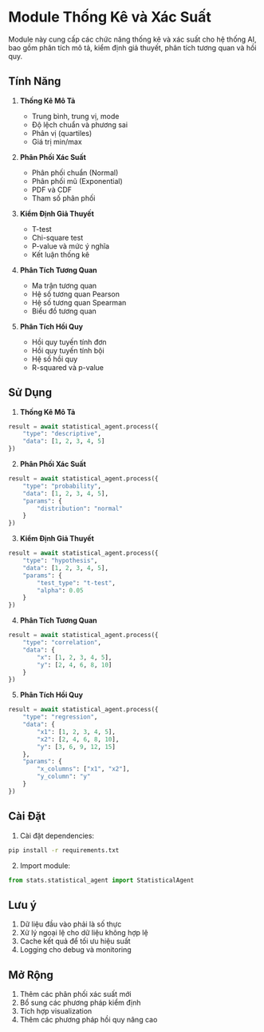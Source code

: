 # Module Thống Kê và Xác Suất

Module này cung cấp các chức năng thống kê và xác suất cho hệ thống AI, bao gồm phân tích mô tả, kiểm định giả thuyết, phân tích tương quan và hồi quy.

## Tính Năng

1. **Thống Kê Mô Tả**
   - Trung bình, trung vị, mode
   - Độ lệch chuẩn và phương sai
   - Phân vị (quartiles)
   - Giá trị min/max

2. **Phân Phối Xác Suất**
   - Phân phối chuẩn (Normal)
   - Phân phối mũ (Exponential)
   - PDF và CDF
   - Tham số phân phối

3. **Kiểm Định Giả Thuyết**
   - T-test
   - Chi-square test
   - P-value và mức ý nghĩa
   - Kết luận thống kê

4. **Phân Tích Tương Quan**
   - Ma trận tương quan
   - Hệ số tương quan Pearson
   - Hệ số tương quan Spearman
   - Biểu đồ tương quan

5. **Phân Tích Hồi Quy**
   - Hồi quy tuyến tính đơn
   - Hồi quy tuyến tính bội
   - Hệ số hồi quy
   - R-squared và p-value

## Sử Dụng

1. **Thống Kê Mô Tả**
```python
result = await statistical_agent.process({
    "type": "descriptive",
    "data": [1, 2, 3, 4, 5]
})
```

2. **Phân Phối Xác Suất**
```python
result = await statistical_agent.process({
    "type": "probability",
    "data": [1, 2, 3, 4, 5],
    "params": {
        "distribution": "normal"
    }
})
```

3. **Kiểm Định Giả Thuyết**
```python
result = await statistical_agent.process({
    "type": "hypothesis",
    "data": [1, 2, 3, 4, 5],
    "params": {
        "test_type": "t-test",
        "alpha": 0.05
    }
})
```

4. **Phân Tích Tương Quan**
```python
result = await statistical_agent.process({
    "type": "correlation",
    "data": {
        "x": [1, 2, 3, 4, 5],
        "y": [2, 4, 6, 8, 10]
    }
})
```

5. **Phân Tích Hồi Quy**
```python
result = await statistical_agent.process({
    "type": "regression",
    "data": {
        "x1": [1, 2, 3, 4, 5],
        "x2": [2, 4, 6, 8, 10],
        "y": [3, 6, 9, 12, 15]
    },
    "params": {
        "x_columns": ["x1", "x2"],
        "y_column": "y"
    }
})
```

## Cài Đặt

1. Cài đặt dependencies:
```bash
pip install -r requirements.txt
```

2. Import module:
```python
from stats.statistical_agent import StatisticalAgent
```

## Lưu ý

1. Dữ liệu đầu vào phải là số thực
2. Xử lý ngoại lệ cho dữ liệu không hợp lệ
3. Cache kết quả để tối ưu hiệu suất
4. Logging cho debug và monitoring

## Mở Rộng

1. Thêm các phân phối xác suất mới
2. Bổ sung các phương pháp kiểm định
3. Tích hợp visualization
4. Thêm các phương pháp hồi quy nâng cao 